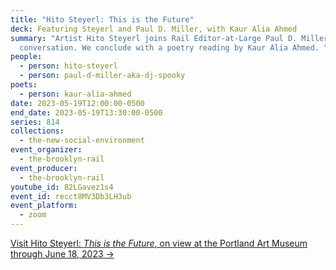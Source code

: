 ```yaml
---
title: "Hito Steyerl: This is the Future"
deck: Featuring Steyerl and Paul D. Miller, with Kaur Alia Ahmed
summary: "Artist Hito Steyerl joins Rail Editor-at-Large Paul D. Miller for a
  conversation. We conclude with a poetry reading by Kaur Alia Ahmed. "
people:
  - person: hito-steyerl
  - person: paul-d-miller-aka-dj-spooky
poets:
  - person: kaur-alia-ahmed
date: 2023-05-19T12:00:00-0500
end_date: 2023-05-19T13:30:00-0500
series: 814
collections:
  - the-new-social-environment
event_organizer:
  - the-brooklyn-rail
event_producer:
  - the-brooklyn-rail
youtube_id: 82LGavez1s4
event_id: recct8MV3Db3LH3ub
event_platform:
  - zoom
---
```

[V﻿isit Hito Steyerl: *This is the Future*, on view at the Portland Art Museum through June 18, 2023 →](https://portlandartmuseum.org/exhibitions/hito-steyerl/)